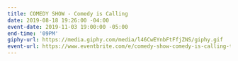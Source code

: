 ```yaml
---
title: COMEDY SHOW - Comedy is Calling
date: 2019-08-18 19:26:00 -04:00
event-date: 2019-11-03 19:00:00 -05:00
end-time: '09PM'
giphy-url: https://media.giphy.com/media/l46CwEYnbFtFfjZNS/giphy.gif
event-url: https://www.eventbrite.com/e/comedy-show-comedy-is-calling-tickets-78186930213
---
```


